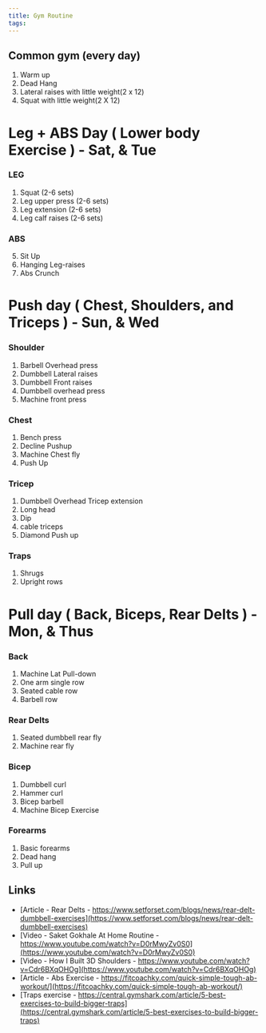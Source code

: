 ```yaml
---
title: Gym Routine
tags: 
---
```


## Common gym (every day)      
1. Warm up
1. Dead Hang 
1. Lateral raises with little weight(2 x 12)
1. Squat with little weight(2 X 12)
 
# Leg + ABS Day ( Lower body Exercise ) - Sat, & Tue 

### LEG
1. Squat (2-6 sets) 
1. Leg upper press (2-6 sets)
1. Leg extension (2-6 sets)
1. Leg calf raises (2-6 sets) 

### ABS
5. Sit Up 
6. Hanging Leg-raises
7. Abs Crunch 

# Push day ( Chest, Shoulders, and Triceps ) - Sun, & Wed     
### Shoulder
1. Barbell Overhead press
1. Dumbbell Lateral raises 
1. Dumbbell Front raises 
1. Dumbbell overhead press 
2. Machine front press 

### Chest
1. Bench press   
1. Decline Pushup 
1. Machine Chest fly 
1. Push Up

### Tricep
1. Dumbbell Overhead Tricep extension 
1. Long head 
1. Dip 
1. cable triceps 
1. Diamond Push up

### Traps
1. Shrugs
1. Upright rows



# Pull day ( Back, Biceps, Rear Delts ) - Mon, & Thus   

### Back
1. Machine Lat Pull-down
1. One arm single row 
1. Seated cable row 
1. Barbell row 

### Rear Delts
1. Seated dumbbell rear fly 
1. Machine rear fly

### Bicep
1. Dumbbell curl 
1. Hammer curl 
1. Bicep barbell 
1. Machine Bicep Exercise

### Forearms
1. Basic forearms
1. Dead hang 
1. Pull up 


## Links    

* [Article - Rear Delts - https://www.setforset.com/blogs/news/rear-delt-dumbbell-exercises](https://www.setforset.com/blogs/news/rear-delt-dumbbell-exercises)   
* [Video - Saket Gokhale At Home Routine - https://www.youtube.com/watch?v=D0rMwyZv0S0](https://www.youtube.com/watch?v=D0rMwyZv0S0)   
* [Video - How I Built 3D Shoulders - https://www.youtube.com/watch?v=Cdr6BXqOHOg](https://www.youtube.com/watch?v=Cdr6BXqOHOg)    
* [Article - Abs Exercise - https://fitcoachky.com/quick-simple-tough-ab-workout/](https://fitcoachky.com/quick-simple-tough-ab-workout/)    
* [Traps exercise - https://central.gymshark.com/article/5-best-exercises-to-build-bigger-traps](https://central.gymshark.com/article/5-best-exercises-to-build-bigger-traps)
























